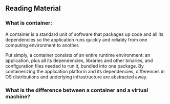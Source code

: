 ## Reading Material

### What is container:
A container is a standard unit of software that packages up code and all its dependencies so the application runs quickly and reliably from one computing environment to another.

Put simply, a container consists of an entire runtime environment: an application, plus all its dependencies, libraries and other binaries, and configuration files needed to run it, bundled into one package. By containerizing the application platform and its dependencies, differences in OS distributions and underlying infrastructure are abstracted away.

### What is the difference between a container and a virtual machine?

